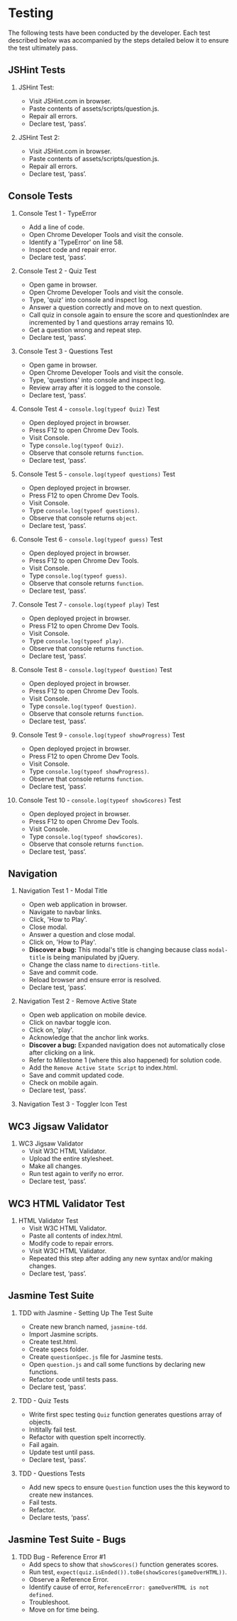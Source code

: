 # Testing

The following tests have been conducted by the developer. Each test described below was accompanied by the steps detailed below it to ensure the test ultimately pass.

## JSHint Tests

1. JSHint Test:
    * Visit JSHint.com in browser.
    * Paste contents of assets/scripts/question.js.
    * Repair all errors.
    * Declare test, ‘pass’.

2. JSHint Test 2:
    * Visit JSHint.com in browser.
    * Paste contents of assets/scripts/question.js.
    * Repair all errors.
    * Declare test, ‘pass’.

## Console Tests

1. Console Test 1 - TypeError
    * Add a line of code.
    * Open Chrome Developer Tools and visit the console.
    * Identify a 'TypeError' on line 58.
    * Inspect code and repair error.
    * Declare test, ‘pass’.

2. Console Test 2 - Quiz Test
    * Open game in browser.
    * Open Chrome Developer Tools and visit the console.
    * Type, 'quiz' into console and inspect log.
    * Answer a question correctly and move on to next question.
    * Call quiz in console again to ensure the score and questionIndex are incremented by 1 and questions array remains 10.
    * Get a question wrong and repeat step.
    * Declare test, ‘pass’.

3. Console Test 3 - Questions Test
    * Open game in browser.
    * Open Chrome Developer Tools and visit the console.
    * Type, 'questions' into console and inspect log.
    * Review array after it is logged to the console.
    * Declare test, ‘pass’.

4. Console Test 4 - `console.log(typeof Quiz)` Test
    * Open deployed project in browser.
    * Press F12 to open Chrome Dev Tools.
    * Visit Console.
    * Type `console.log(typeof Quiz)`.
    * Observe that console returns `function`.
    * Declare test, ‘pass’.

5. Console Test 5 - `console.log(typeof questions)` Test
    * Open deployed project in browser.
    * Press F12 to open Chrome Dev Tools.
    * Visit Console.
    * Type `console.log(typeof questions)`.
    * Observe that console returns `object`.
    * Declare test, ‘pass’.

6. Console Test 6 - `console.log(typeof guess)` Test
    * Open deployed project in browser.
    * Press F12 to open Chrome Dev Tools.
    * Visit Console.
    * Type `console.log(typeof guess)`.
    * Observe that console returns `function`.
    * Declare test, ‘pass’.

7. Console Test 7 - `console.log(typeof play)` Test
    * Open deployed project in browser.
    * Press F12 to open Chrome Dev Tools.
    * Visit Console.
    * Type `console.log(typeof play)`.
    * Observe that console returns `function`.
    * Declare test, ‘pass’.

8. Console Test 8 - `console.log(typeof Question)` Test
    * Open deployed project in browser.
    * Press F12 to open Chrome Dev Tools.
    * Visit Console.
    * Type `console.log(typeof Question)`.
    * Observe that console returns `function`.
    * Declare test, ‘pass’.

9. Console Test 9 - `console.log(typeof showProgress)` Test
    * Open deployed project in browser.
    * Press F12 to open Chrome Dev Tools.
    * Visit Console.
    * Type `console.log(typeof showProgress)`.
    * Observe that console returns `function`.
    * Declare test, ‘pass’.

10. Console Test 10 - `console.log(typeof showScores)` Test
    * Open deployed project in browser.
    * Press F12 to open Chrome Dev Tools.
    * Visit Console.
    * Type `console.log(typeof showScores)`.
    * Observe that console returns `function`.
    * Declare test, ‘pass’.

## Navigation

1. Navigation Test 1 - Modal Title
    * Open web application in browser.
    * Navigate to navbar links.
    * Click, 'How to Play'.
    * Close modal.
    * Answer a question and close modal.
    * Click on, 'How to Play'.
    * **Discover a bug:** This modal's title is changing because class `modal-title` is being manipulated by jQuery.
    * Change the class name to `directions-title`.
    * Save and commit code.
    * Reload browser and ensure error is resolved.
    * Declare test, ‘pass’.

2. Navigation Test 2 - Remove Active State
    * Open web application on mobile device.
    * Click on navbar toggle icon.
    * Click on, 'play'.
    * Acknowledge that the anchor link works.
    * **Discover a bug:**  Expanded navigation does not automatically close after clicking on a link.
    * Refer to Milestone 1 (where this also happened) for solution code.
    * Add the `Remove Active State Script` to index.html.
    * Save and commit updated code.
    * Check on mobile again.
    * Declare test, ‘pass’.

3. Navigation Test 3 - Toggler Icon Test

## WC3 Jigsaw Validator

1. WC3 Jigsaw Validator
    * Visit W3C HTML Validator.
    * Upload the entire stylesheet.
    * Make all changes.
    * Run test again to verify no error.
    * Declare test, ‘pass’.

## WC3 HTML Validator Test

1. HTML Validator Test
    * Visit W3C HTML Validator.
    * Paste all contents of index.html.
    * Modify code to repair errors.
    * Visit W3C HTML Validator.
    * Repeated this step after adding any new syntax and/or making changes.
    * Declare test, ‘pass’.

## Jasmine Test Suite

1. TDD with Jasmine - Setting Up The Test Suite
    * Create new branch named, `jasmine-tdd`.
    * Import Jasmine scripts.
    * Create test.html.
    * Create specs folder.
    * Create `questionSpec.js` file for Jasmine tests.
    * Open `question.js` and call some functions by declaring new functions.
    * Refactor code until tests pass.
    * Declare test, ‘pass’.

2. TDD - Quiz Tests
    * Write first spec testing `Quiz` function generates questions array of objects.
    * Inititally fail test.
    * Refactor with question spelt incorrectly.
    * Fail again.
    * Update test until pass.
    * Declare test, ‘pass’.

3. TDD - Questions Tests
    * Add new specs to ensure `Question` function uses the this keyword to create new instances.
    * Fail tests.
    * Refactor.
    * Declare tests, ‘pass’.

## Jasmine Test Suite - **Bugs**

1. TDD Bug - Reference Error #1
    * Add specs to show that `showScores()` function generates scores.
    * Run test, `expect(quiz.isEnded()).toBe(showScores(gameOverHTML))`.
    * Observe a Reference Error.
    * Identify cause of error, `ReferenceError: gameOverHTML is not defined`.
    * Troubleshoot.
    * Move on for time being.
